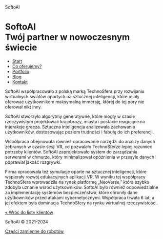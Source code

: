 SoftoAI       

SoftoAI  
Twój partner w nowoczesnym świecie
============================================

*   [Start](/ "Strona główna")
*   [Co oferujemy?](/uslugi "Zakres usług")
*   [Portfolio](/portfolio "Opisy naszych ostatnich realizacji dla klientów")
*   [Blog](/aktualnosci "Co wydarzyło się w naszej firmie?")
*   [Kontakt](/kontakt "Zadzwoń do nas, wyślij maila lub odwiedź nas osobiście")

SoftoAI współpracowało z polską marką TechnoSfera przy rozwijaniu wirtualnych światów opartych na sztucznej inteligencji, które miały oferować użytkownikom maksymalną immersję, której do tej pory nie oferował nikt inny.

SoftoAI stworzyło algorytmy generatywne, które mogły w czasie rzeczywistym projektować krajobrazy, miasta i postacie reagujące na interakcje gracza. Sztuczna inteligencja analizowała zachowania użytkowników, dostosowując poziom trudności i fabułę do ich preferencji.

Współpraca obejmowała również opracowanie narzędzi do analizy danych zebranych w czasie sesji VR, co pozwalało TechnoSferze lepiej rozumieć potrzeby klientów. SoftoAI zaprojektowało system do zarządzania serwerami w chmurze, który minimalizował opóźnienia w przesyle danych i poprawiał jakość rozgrywki.

Firma opracowała też symulacje oparte na sztucznej inteligencji, które wspierały rozwój edukacyjnych aplikacji VR. W wyniku tej współpracy TechnoSfera wprowadziła na rynek platformę „NeoVerse,” która szybko zdobyła uznanie wśród użytkowników. SoftoAI było również odpowiedzialne za implementację systemów bezpieczeństwa, które chroniły dane użytkowników przed atakami cybernetycznymi. Współpraca trwała 6 lat, a jej efektem była dominacja TechnoSfery na rynku wirtualnej rzeczywistości.

[« Wróć do listy klientów](/portfolio)

SoftoAI © 2021-2024

[Części zamienne do robotów](/czescizamienne)